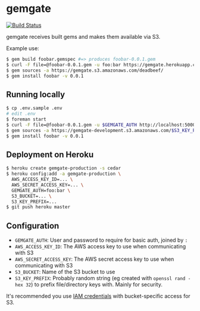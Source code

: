 # gemgate

[![Build
Status](https://travis-ci.org/heroku/gemgate.svg)](https://travis-ci.org/heroku/gemgate)

gemgate receives built gems and makes them available via S3.

Example use:

```bash
$ gem build foobar.gemspec #=> produces foobar-0.0.1.gem
$ curl -F file=@foobar-0.0.1.gem -u foo:bar https://gemgate.herokuapp.com/
$ gem sources -a https://gemgate.s3.amazonaws.com/deadbeef/
$ gem install foobar -v 0.0.1
```

## Running locally

```bash
$ cp .env.sample .env
# edit .env
$ foreman start
$ curl -F file=@foobar-0.0.1.gem -u $GEMGATE_AUTH http://localhost:5000/
$ gem sources -a https://gemgate-development.s3.amazonaws.com/$S3_KEY_PREFIX
$ gem install foobar -v 0.0.1
```

## Deployment on Heroku

```bash
$ heroku create gemgate-production -s cedar
$ heroku config:add -a gemgate-production \
  AWS_ACCESS_KEY_ID=... \
  AWS_SECRET_ACCESS_KEY=... \
  GEMGATE_AUTH=foo:bar \
  S3_BUCKET=... \
  S3_KEY_PREFIX=...
$ git push heroku master
```

## Configuration

* `GEMGATE_AUTH`: User and password to require for basic auth, joined by `:`
* `AWS_ACCESS_KEY_ID`: The AWS access key to use when communicating with S3
* `AWS_SECRET_ACCESS_KEY`: The AWS secret access key to use when communicating with S3
* `S3_BUCKET`: Name of the S3 bucket to use
* `S3_KEY_PREFIX`: Probably random string (eg created with `openssl rand -hex 32`) to prefix file/directory keys with. Mainly for security.

It's recommended you use [IAM credentials](https://gist.github.com/34e08aaf5e5e87814c72) with bucket-specific access for S3.
